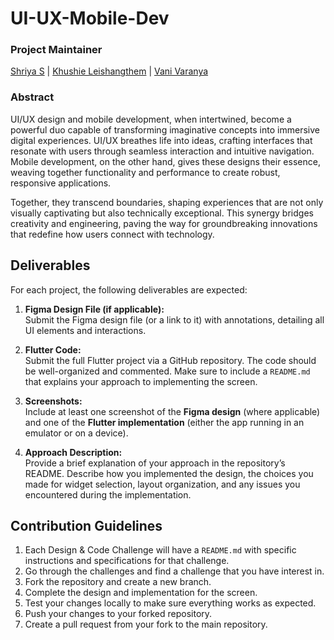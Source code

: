 # UI-UX-Mobile-Dev

### Project Maintainer
[Shriya S](https://github.com/soctopus2327) | [Khushie Leishangthem](https://github.com/Khushie134) | [Vani Varanya](https://github.com/vanivaranya)

### Abstract
UI/UX design and mobile development, when intertwined, become a powerful duo capable of transforming imaginative concepts into immersive digital experiences. UI/UX breathes life into ideas, crafting interfaces that resonate with users through seamless interaction and intuitive navigation. Mobile development, on the other hand, gives these designs their essence, weaving together functionality and performance to create robust, responsive applications.

Together, they transcend boundaries, shaping experiences that are not only visually captivating but also technically exceptional. This synergy bridges creativity and engineering, paving the way for groundbreaking innovations that redefine how users connect with technology.

## Deliverables
For each project, the following deliverables are expected:

1. **Figma Design File (if applicable):**  
   Submit the Figma design file (or a link to it) with annotations, detailing all UI elements and interactions.
   
2. **Flutter Code:**  
   Submit the full Flutter project via a GitHub repository. The code should be well-organized and commented. Make sure to include a `README.md` that explains your approach to implementing the screen.
   
3. **Screenshots:**  
   Include at least one screenshot of the **Figma design** (where applicable) and one of the **Flutter implementation** (either the app running in an emulator or on a device).
   
4. **Approach Description:**  
   Provide a brief explanation of your approach in the repository’s README. Describe how you implemented the design, the choices you made for widget selection, layout organization, and any issues you encountered during the implementation.


## Contribution Guidelines

1. Each Design & Code Challenge will have a `README.md` with specific instructions and specifications for that challenge.
2. Go through the challenges and find a challenge that you have interest in.
3. Fork the repository and create a new branch.
4. Complete the design and implementation for the screen.
5. Test your changes locally to make sure everything works as expected.
6. Push your changes to your forked repository.
7. Create a pull request from your fork to the main repository.
